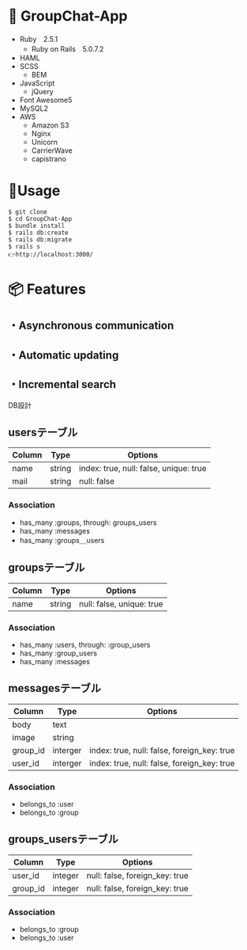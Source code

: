 # 📝 GroupChat-App

- Ruby　2.5.1
  - Ruby on Rails　5.0.7.2
- HAML
- SCSS
  - BEM
- JavaScript
  - jQuery
- Font Awesome5
- MySQL2
- AWS
  - Amazon S3
  - Nginx
  - Unicorn
  - CarrierWave
  - capistrano

# 📘Usage

```
$ git clone
$ cd GroupChat-App
$ bundle install
$ rails db:create
$ rails db:migrate
$ rails s
👉http://localhost:3000/
```

# 📦 Features

## ・Asynchronous communication

## ・Automatic updating

## ・Incremental search

DB設計

## usersテーブル
|Column|Type|Options|
|------|----|-------|
|name|string|index: true, null: false, unique: true|
|mail|string|null: false|

### Association
- has_many :groups, through: groups_users
- has_many :messages
- has_many :groups＿users

## groupsテーブル
|Column|Type|Options|
|------|----|-------|
|name|string|null: false, unique: true|

### Association
- has_many :users, through: :group_users
- has_many :group_users
- has_many :messages

## messagesテーブル
|Column|Type|Options|
|------|----|-------|
|body|text||
|image|string||
|group_id|interger|index: true, null: false, foreign_key: true|
|user_id|interger|index: true, null: false, foreign_key: true|

### Association
- belongs_to :user
- belongs_to :group

## groups_usersテーブル
|Column|Type|Options|
|------|----|-------|
|user_id|integer|null: false, foreign_key: true|
|group_id|integer|null: false, foreign_key: true|

### Association
- belongs_to :group
- belongs_to :user
